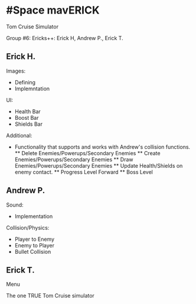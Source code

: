 
#Space mavERICK
==============

Tom Cruise Simulator

Group #6: Ericks++: Erick H, Andrew P., Erick T.

Erick H.
--------------
Images:
* Defining
* Implemntation 

UI:
* Health Bar
* Boost Bar
* Shields Bar

Additional:
* Functionality that supports and works with Andrew's collision functions. 
** Delete Enemies/Powerups/Secondary Enemies
** Create Enemies/Powerups/Secondary Enemies
** Draw Enemies/Powerups/Secondary Enemies
** Update Health/Shields on enemy contact.
** Progress Level Forward
** Boss Level

Andrew P.
--------------
Sound:
* Implementation

Collision/Physics:
* Player to Enemy
* Enemy to Player
* Bullet Collision

Erick T.
--------------
Menu

The one TRUE Tom Cruise simulator
